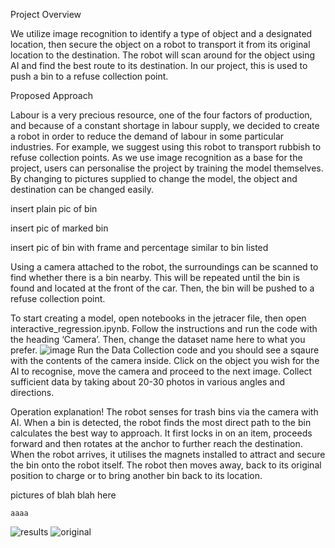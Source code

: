 Project Overview

We utilize image recognition to identify a type of object and a designated location, then secure the object on a robot to transport it from its original location to the destination. 
The robot will scan around for the object using AI and find the best route to its destination. 
In our project, this is used to push a bin to a refuse collection point.


Proposed Approach

Labour is a very precious resource, one of the four factors of production, and because of a constant shortage in labour supply, we decided to create a robot in order to reduce the demand of labour in some particular industries. For example, we suggest using this robot to transport rubbish to refuse collection points. 
As we use image recognition as a base for the project, users can personalise the project by training the model themselves.
By changing to pictures supplied to change the model, the object and destination can be changed easily.

insert plain pic of bin

insert pic of marked bin

insert pic of bin with frame and percentage similar to bin listed

Using a camera attached to the robot, the surroundings can be scanned to find whether there is a bin nearby. 
This will be repeated until the bin is found and located at the front of the car. 
Then, the bin will be pushed to a refuse collection point.



To start creating a model, open notebooks in the jetracer file, then open interactive_regression.ipynb.
Follow the instructions and run the code with the heading ‘Camera’.
Then, change the dataset name here to what you prefer.
![image](https://github.com/user-attachments/assets/7cc42b93-6ac1-4bb4-a790-f321852e9dc6)
Run the Data Collection code and you should see a sqaure with the contents of the camera inside.
Click on the object you wish for the AI to recognise, move the camera and proceed to the next image.
Collect sufficient data by taking about 20-30 photos in various angles and directions.

Operation explanation!
The robot senses for trash bins via the camera with AI. When a bin is detected, the robot finds the most direct path to the bin calculates the best way to approach.
It first locks in on an item, proceeds forward and then rotates at the anchor to further reach the destination.
When the robot arrives, it utilises the magnets installed to attract and secure the bin onto the robot itself.
The robot then moves away, back to its original position to charge or to bring another bin back to its location.

pictures of blah blah here


```
aaaa
```
![results](https://github.com/user-attachments/assets/add53096-0fa9-4269-8cae-d490d03f3586)
![original](https://github.com/user-attachments/assets/b6165f39-ac29-4d0c-a7c3-5ee3230bb0db)
